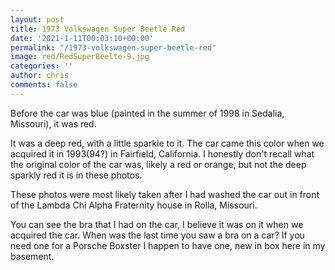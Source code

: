 ```yaml
---
layout: post
title: 1973 Volkswagen Super Beetle Red
date: '2021-1-11T00:03:10+00:00'
permalink: "/1973-volkswagen-super-beetle-red"
image: red/RedSuperBeelte-9.jpg
categories: ''
author: chris
comments: false
---
```

Before the car was blue (painted in the summer of 1998 in Sedalia, Missouri), it was red.

It was a deep red, with a little sparkle to it. The car came this color when we acquired it in 1993(94?) in Fairfield, California. I honestly don't recall what the original color of the car was, likely a red or orange, but not the deep sparkly red it is in these photos.

These photos were most likely taken after I had washed the car out in front of the Lambda Chi Alpha Fraternity house in Rolla, Missouri. 

You can see the bra that I had on the car, I believe it was on it when we acquired the car. When was the last time you saw a bra on a car? If you need one for a Porsche Boxster I happen to have one, new in box here in my basement.
